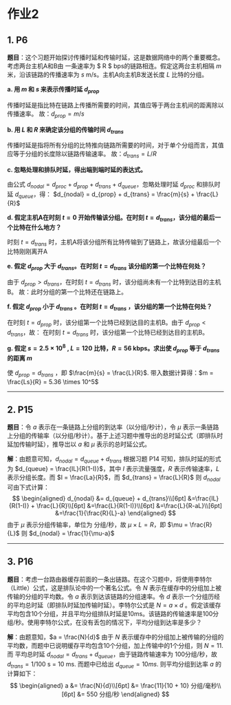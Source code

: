 # 作业2

## 1. P6

**题目**：这个习题开始探讨传播时延和传输时延，这是数据网络中的两个重要概念。考虑两台主机A和B由 一条速率为 $ R $ bps的链路相连。假定这两台主机相隔 $m$ 米，沿该链路的传播速率为 $s$ m/s。主机A向主机B发送长度 $L$ 比特的分组。 

**a. 用 $m$ 和 $s$ 来表示传播时延 $d_{prop}$**

传播时延是指比特在链路上传播所需要的时间，其值应等于两台主机间的距离除以传播速率。
故：$d_{prop} = m / s$

**b. 用 $L$ 和 $R$ 来确定该分组的传输时间 $d_{trans}$**

传播时延是指将所有分组的比特推向链路所需要的时间，对于单个分组而言，其值应等于分组的长度除以链路传输速率。
故：$d_{trans} = L/R$

**c. 忽略处理和排队时延，得出端到端时延的表达式。**

由公式 $d_{nodal} = d_{proc} + d_{prop} + d_{trans} + d_{queue}$，忽略处理时延 $d_{proc}$ 和排队时延 $d_{queue}$，得：
$d_{nodal} = d_{prop} + d_{trans} = \frac{m}{s} + \frac{L}{R}$

**d. 假定主机A在时刻 $t=0$ 开始传输该分组。在时刻 $t=d_{trans}$，该分组的最后一个比特在什么地方？** 

时刻 $t=d_{trans}$ 时，主机A将该分组所有比特传输到了链路上，故该分组最后一个比特刚刚离开A

**e. 假定 $d_{prop}$ 大于 $d_{trans}$。在时刻 $t=d_{trans}$ 该分组的第一个比特在何处？** 

由于 $d_{prop} > d_{trans}$，在时刻 $t = d_{trans}$ 时，该分组尚未有一个比特到达目的主机B。
故：此时分组的第一个比特还在链路上。

**f. 假定 $d_{prop}$ 小于 $d_{trans}$ 。在时刻 $t = d_{trans}$ ，该分组的第一个比特在何处？** 

在时刻 $t = d_{prop}$ 时，该分组第一个比特已经到达目的主机B。由于 $d_{prop} < d_{trans}$，故：
在时刻 $t = d_{trans}$ 时，该分组第一个比特已经到达目的主机B。

**g. 假定 $s = 2.5 \times 10^8$ , $L = 120$ 比特，$R = 56$ kbps。求出使 $d_{prop}$ 等于 $d_{trans}$ 的距离 $m$**

使 $d_{prop} = d_{trans}$ ，即  $\frac{m}{s} = \frac{L}{R}$.
带入数据计算得：$m = \frac{Ls}{R} = 5.36 \times 10^5$

------------

## 2. P15

**题目**：令 $a$ 表示在一条链路上分组的到达率（以分组/秒计），令 $\mu$ 表示一条链路上分组的传输率（以分组/秒计）。基于上述习题中推导出的总时延公式（即排队时延加传输时延），推导岀以 $a$ 和 $\mu$ 表示的总时延公式。

**解**：由题意可知，$d_{nodal} = d_{queue} + d_{trans}$
根据习题 P14 可知，排队时延的形式为 $d_{queue} = \frac{IL}{R(1-I)}$，其中 $I$ 表示流量强度，$R$ 表示传输速率，$L$ 表示分组长度。而 $I = \frac{La}{R}$，而 $d_{trans} = \frac{L}{R}$ 则 $d_{nodal}$ 可由下式计算：
$$
\begin{aligned}
d_{nodal} &= d_{queue} + d_{trans}\\[6pt]
&=\frac{IL}{R(1-I)} + \frac{L}{R}\\[6pt]
&=\frac{L}{R(1-I)}\\[6pt]
&=\frac{L}{R-aL}\\[6pt]
&=\frac{1}{\frac{R}{L}-a}
\end{aligned}
$$
由于 $\mu$ 表示分组传输率，单位为 分组/秒，故 $\mu \times L = R$，即 $\mu = \frac{R}{L}$
则 $d_{nodal} = \frac{1}{\mu-a}$

-----------

## 3. P16

**题目**：考虑一台路由器缓存前面的一条出链路。在这个习题中，将使用李特尔（Little）公式，这是排队论中的一个著名公式。令 $N$ 表示在缓存中的分组加上被传输的分组的平均数。令 $a$ 表示到达该链路的分组速率。令 $d$ 表示一个分组历经的平均总时延（即排队时延加传输时延）。李特尔公式是 $N = a \times d$ 。假定该缓存平均包含10个分组，并且平均分组排队时延是10ms。该链路的传输速率是100分组/秒。使用李特尔公式，在没有丢包的情况下，平均分组到达率是多少？

**解**：由题意知，$a = \frac{N}{d}$
由于 $N$ 表示缓存中的分组加上被传输的分组的平均数，而题中已说明缓存平均包含10个分组，加上传输中的1个分组，则 $N = 11$.
而 平均总时延 $d_{nodal} = d_{trans} + d_{queue}$，由于链路传输速率为 100分组/秒，故 $d_{trans} = 1 / 100$ s = 10 ms. 而题中已给出 $d_{queue} = 10ms$. 则平均分组到达率 $a$ 的计算如下：
$$
\begin{aligned}
a &= \frac{N}{d}\\[6pt]
&= \frac{11}{10 + 10} 分组/毫秒\\[6pt]
&= 550 分组/秒
\end{aligned}
$$

